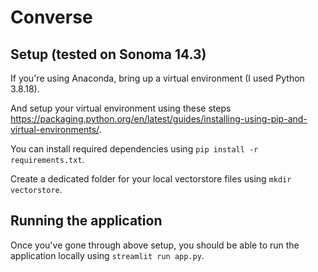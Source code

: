 # Converse

## Setup (tested on Sonoma 14.3)
If you're using Anaconda, bring up a virtual environment (I used Python 3.8.18).

And setup your virtual environment using these steps https://packaging.python.org/en/latest/guides/installing-using-pip-and-virtual-environments/. 

You can install required dependencies using `pip install -r requirements.txt`. 

Create a dedicated folder for your local vectorstore files using `mkdir vectorstore`.

## Running the application

Once you've gone through above setup, you should be able to run the application locally using `streamlit run app.py`.
